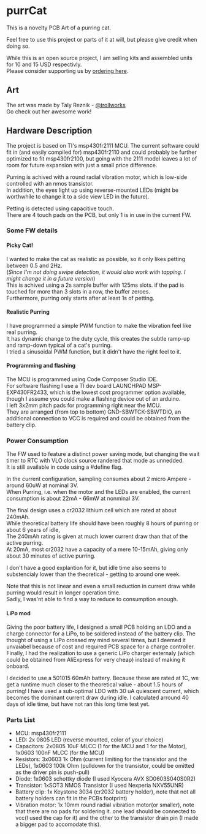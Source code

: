 # **purrCat**

This is a novelty PCB Art of a purring cat.

Feel free to use this project or parts of it at will, but please give credit when doing so.

While this is an open source project, I am selling kits and assembled units for 10 and 15 USD respectivly.  
Please consider supporting us by [ordering here](https://forms.gle/wS7aRQJ3xb9KGsVB8).

## **Art**
The art was made by Taly Reznik - [@trollworks](https://www.instagram.com/trollworks/?fbclid=IwAR2XS3pt9mpKQIKOb-wqeVHk0iGZXp5bulvpvjSy-UH8qeWS0hPnVhlgy5U)  
Go check out her awesome work!

## **Hardware Description**
The project is based on TI's msp430fr2111 MCU. The current software could fit in (and easily compiled for) msp430fr2110 and could probably be further optimized to fit msp430fr2100, but going with the 2111 model leaves a lot of room for future expansion with just a small price difference.  

Purring is achived with a round radial vibration motor, which is low-side controlled with an nmos transistor.  
In addition, the eyes light up using reverse-mounted LEDs (might be worthwhile to change it to a side view LED in the future).  

Petting is detected using capacitive touch.  
There are 4 touch pads on the PCB, but only 1 is in use in the current FW.

### **Some FW details**

#### **Picky Cat!**
I wanted to make the cat as realistic as possible, so it only likes petting between 0.5 and 2Hz.  
(*Since I'm not doing swipe detection, it would also work with tapping. I might change it in a future version*)  
This is achived using a 2s sample buffer with 125ms slots. if the pad is touched for more than 3 slots in a row, the buffer zeroes.  
Furthermore, purring only starts after at least 1s of petting.

#### **Realistic Purring**
I have programmed a simple PWM function to make the vibration feel like real purring.  
It has dynamic change to the duty cycle, this creates the subtle ramp-up and ramp-down typical of a cat's purring.  
I tried a sinusoidal PWM function, but it didn't have the right feel to it.

#### **Programming and flashing**
The MCU is programmed using Code Composer Studio IDE.  
For software flashing I use a TI dev board LAUNCHPAD MSP-EXP430FR2433, which is the lowest cost programmer option available, though I assume you could make a flashing device out of an arduino.  
I left 3x2mm pitch pads for programming right near the MCU.  
They are arranged (from top to bottom) GND-SBWTCK-SBWTDIO, an additional connection to VCC is required and could be obtained from the battery clip.

### **Power Consumption**
The FW used to feature a distinct power saving mode, but changing the wait timer to RTC with VLO clock source randered that mode as unnedded.  
It is still available in code using a #define flag.

In the current configuration, sampling consumes about 2 micro Ampere - around 60uW at nominal 3V.  
When Purring, i.e. when the motor and the LEDs are enabled, the current consumption is about 22mA - 66mW at nonminal 3V.

The final design uses a cr2032 lithium cell which are rated at about 240mAh.  
While theoretical battery life should have been roughly 8 hours of purring or about 6 years of idle,  
The 240mAh rating is given at much lower current draw than that of the active purring.  
At 20mA, most cr2032 have a capacity of a mere 10-15mAh, giving only about 30 minutes of active purring.

I don't have a good explantion for it, but idle time also seems to substencialy lower than the theoretical - getting to around one week.

Note that this is not linear and even a small reduction in current draw while purring would result in longer operation time.  
Sadly, I was'nt able to find a way to reduce to consumption enough.

#### **LiPo mod**
Giving the poor battery life, I designed a small PCB holding an LDO and a charge connector for a LiPo, to be soldered instead of the battery clip.
The thought of using a LiPo crossed my mind several times, but I deemed it unvaiabel because of cost and required PCB space for a charge controller.
Finally, I had the realization to use a generic LiPo charger externaly (which could be obtained from AliExpress for very cheap) instead of making it onboard.

I decided to use a 501015 60mAh battery.
Because these are rated at 1C, we get a runtime much closer to the theoretical value - about 1.5 hours of purring!
I have used a sub-optimal LDO with 30 uA quiescent current, which becomes the dominant current draw during idle.
I calculated arround 40 days of idle time, but have not ran this long time test yet.

### **Parts List**
- MCU: msp430fr2111
- LED: 2x 0805 LED (reverse mounted, color of your choice)
- Capacitors: 2x0805 10uF MLCC (1 for the MCU and 1 for the Motor), 1x0603 100nF MLCC (for the MCU)
- Resistors: 3x0603 1k Ohm (current limiting for the transistor and the LEDs), 1x0603 100k Ohm (pulldown for the transistor, could be omitted as the driver pin is push-pull)
- Diode: 1x0603 schottky diode (I used Kyocera AVX SD0603S040S0R2)
- Transistor: 1xSOT3 NMOS Transistor (I used Nexperia NXV55UNR)
- Battery clip: 1x Keystone 3034 (cr2032 battery holder), note that not all battery holders can fit in the PCBs footprint)
- Vibration motor: 1x 10mm round radial vibration motor(or smaller), note that there are no pads for soldering it. one lead should be connected to vcc(I used the cap for it) and the other to the transistor drain pin (I made a bigger pad to accomodate this).
